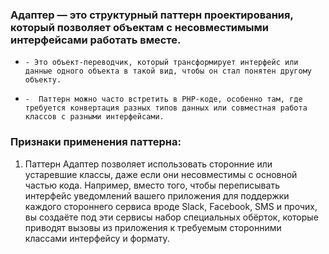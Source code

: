 ### Адаптер — это структурный паттерн проектирования, который позволяет объектам с несовместимыми интерфейсами работать вместе.

*     - Это объект-переводчик, который трансформирует интерфейс или данные одного объекта в такой вид, чтобы он стал понятен другому объекту.
*     -  Паттерн можно часто встретить в PHP-коде, особенно там, где требуется конвертация разных типов данных или совместная работа классов с разными интерфейсами.

### Признаки применения паттерна:

1. Паттерн Адаптер позволяет использовать сторонние или устаревшие классы, даже если они несовместимы с основной частью
   кода. Например, вместо того, чтобы переписывать интерфейс уведомлений вашего приложения для поддержки каждого
   стороннего сервиса вроде Slack, Facebook, SMS и прочих, вы создаёте под эти сервисы набор специальных обёрток,
   которые приводят вызовы из приложения к требуемым сторонними классами интерфейсу и формату.
